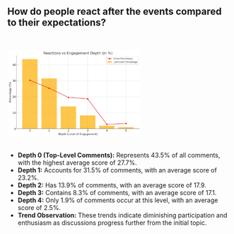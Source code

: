 ## How do people react after the events compared to their expectations?
<br>


<img src="assets/output (14).webp" style="max-width: 60%; margin-top:15px; height: 60%; margin-bottom: 15px;" alt="Output Chart" />

<br>


- **Depth 0 (Top-Level Comments):** Represents 43.5% of all comments, with the highest average score of 27.7%.
- **Depth 1:** Accounts for 31.5% of comments, with an average score of 23.2%.
- **Depth 2:** Has 13.9% of comments, with an average score of 17.9.
- **Depth 3:** Contains 8.3% of comments, with an average score of 17.1.
- **Depth 4:** Only 1.9% of comments occur at this level, with an average score of 2.5%.
- **Trend Observation:** These trends indicate diminishing participation and enthusiasm as discussions progress further from the initial topic.